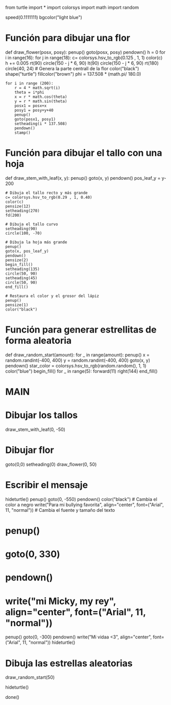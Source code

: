 from turtle import *
import colorsys
import math
import random

speed(0.1111111)
bgcolor("light blue")

# Función para dibujar una flor
def draw_flower(posx, posy):
    penup()
    goto(posx, posy)
    pendown()
    h = 0
    for i in range(16):
        for j in range(18):
            c= colorsys.hsv_to_rgb(0.125 , 1, 1)
            color(c)
            h += 0.005
            rt(90)
            circle(150 - j * 6, 90)
            lt(90)
            circle(150 - j * 6, 90)
            rt(180)
        circle(40, 24)
    # Genera la parte centrall de la flor
    color("black") 
    shape("turtle")
    fillcolor("brown")
    phi = 137.508 * (math.pi/ 180.0)

    for i in range (200):
        r = 4 * math.sqrt(i)
        theta = i*phi
        x = r * math.cos(theta)
        y = r * math.sin(theta)
        posx1 = posx+x
        posy1 = posy+y+40
        penup()
        goto(posx1, posy1)
        setheading(i * 137.508)
        pendown()
        stamp()

# Función para dibujar el tallo con una hoja
def draw_stem_with_leaf(x, y):
    penup()
    goto(x, y)
    pendown()
    pos_leaf_y = y-200
    
    # Dibuja el tallo recto y más grande
    c= colorsys.hsv_to_rgb(0.29 , 1, 0.40)
    color(c)
    pensize(12)
    setheading(270)
    fd(200)

    # Dibuja el tallo curvo
    setheading(90)
    circle(100, -70)
    
    # Dibuja la hoja más grande
    penup()
    goto(x, pos_leaf_y)
    pendown()
    pensize(2)
    begin_fill()
    setheading(135)
    circle(50, 90)
    setheading(45)
    circle(50, 90)
    end_fill()
    
    # Restaura el color y el grosor del lápiz
    penup()
    pensize(1)
    color("black")

# Función para generar estrellitas de forma aleatoria
def draw_random_start(amount):
    for _ in range(amount):
        penup()
        x = random.randint(-400, 400)
        y = random.randint(-400, 400)
        goto(x, y)
        pendown()
        star_color = colorsys.hsv_to_rgb(random.random(), 1, 1)
        color("blue")
        begin_fill()
        for _ in range(5):
            forward(11)
            right(144)
        end_fill()

# MAIN
# Dibujar los tallos
draw_stem_with_leaf(0, -50)

# Dibujar flor
goto(0,0)
setheading(0)
draw_flower(0, 50)

# Escribir el mensaje
hideturtle()
penup()
goto(0, -550)
pendown()
color("black")  # Cambia el color a negro
write("Para mi bullying favorita", align="center", font=("Arial", 11, "normal")) # Cambia el fuente y tamaño del texto
# penup()
# goto(0, 330)
# pendown()
# write("mi Micky, my rey", align="center", font=("Arial", 11, "normal"))

penup()
goto(0, -300)
pendown()
write("Mi vidaa <3", align="center", font=("Arial", 11, "normal"))
hideturtle()

# Dibuja las estrellas aleatorias
draw_random_start(50)

hideturtle()

done()
